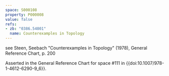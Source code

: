 ```yaml
---
space: S000108
property: P000008
value: false
refs:
- zb: "0386.54001"
  name: Counterexamples in Topology
---
```


see Steen, Seebach "Counterexamples in Topology" (1978), General Reference Chart, p. 200

Asserted in the General Reference Chart for space #111 in
{{doi:10.1007/978-1-4612-6290-9_6}}.
